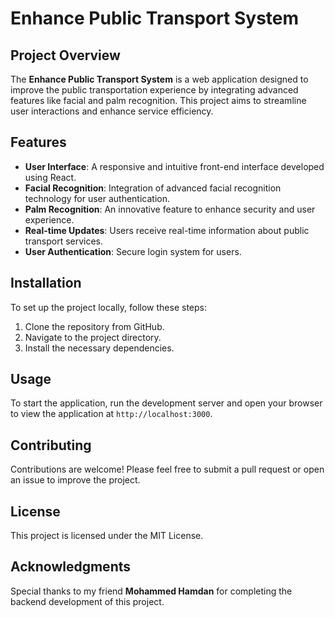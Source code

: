 # Enhance Public Transport System

## Project Overview
The **Enhance Public Transport System** is a web application designed to improve the public transportation experience by integrating advanced features like facial and palm recognition. This project aims to streamline user interactions and enhance service efficiency.

## Features
- **User Interface**: A responsive and intuitive front-end interface developed using React.
- **Facial Recognition**: Integration of advanced facial recognition technology for user authentication.
- **Palm Recognition**: An innovative feature to enhance security and user experience.
- **Real-time Updates**: Users receive real-time information about public transport services.
- **User Authentication**: Secure login system for users.

## Installation
To set up the project locally, follow these steps:
1. Clone the repository from GitHub.
2. Navigate to the project directory.
3. Install the necessary dependencies.

## Usage
To start the application, run the development server and open your browser to view the application at `http://localhost:3000`.

## Contributing
Contributions are welcome! Please feel free to submit a pull request or open an issue to improve the project.

## License
This project is licensed under the MIT License.

## Acknowledgments
Special thanks to my friend **Mohammed Hamdan** for completing the backend development of this project.
